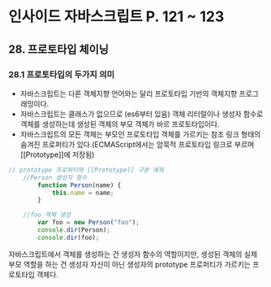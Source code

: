 # 인사이드 자바스크립트 P. 121 ~ 123

## 28. 프로토타입 체이닝

### 28.1 프로토타입의 두가지 의미

- 자바스크립트는 다른 객체지향 언어와는 달리 프로토타입 기반의 객체지향 프로그래밍이다.
- 자바스크립트는 클래스가 없으므로 (es6부터 있음) 객체 리터럴이나 생성자 함수로 객체를 생성하는데 생성된 객체의 부모 객체가 바르 프로토타입이다.
- 자바스크립트의 모든 객체는 부모인 프로토타입 객체를 가르키는 참조 링크 형태의 숨겨진 프로퍼티가 있다.(ECMAScript에서는 암묵적 프로토타입 링크로 부르며 [[Prototype]]에 저장됨)

```js
// prototype 프로퍼티와 [[Prototype]] 구분 예제
    //Person 생성자 함수
        function Person(name) {
            this.name = name;
        }

    //foo 객체 생성
        var foo = new Person("foo");
        console.dir(Person);
        console.dir(foo);
```
자바스크립트에서 객체를 생성하는 건 생성자 함수의 역할이지만, 생성된 객체의 실제 부모 역할을 하는 건 생성자 자신이 아닌 생성자의 prototype 프로퍼티가 가르키는 프로토타입 객체다.

